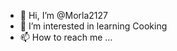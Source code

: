 - 👋 Hi, I’m @Morla2127
- 👀 I’m interested in learning Cooking 
- 📫 How to reach me ...

<!---
Morla2127/Morla2127 is a ✨ special ✨ repository because its `README.md` (this file) appears on your GitHub profile.
You can click the Preview link to take a look at your changes.
--->
